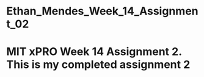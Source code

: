 # Ethan_Mendes_Week_14_Assignment_02
# MIT xPRO Week 14 Assignment 2. This is my completed assignment 2
